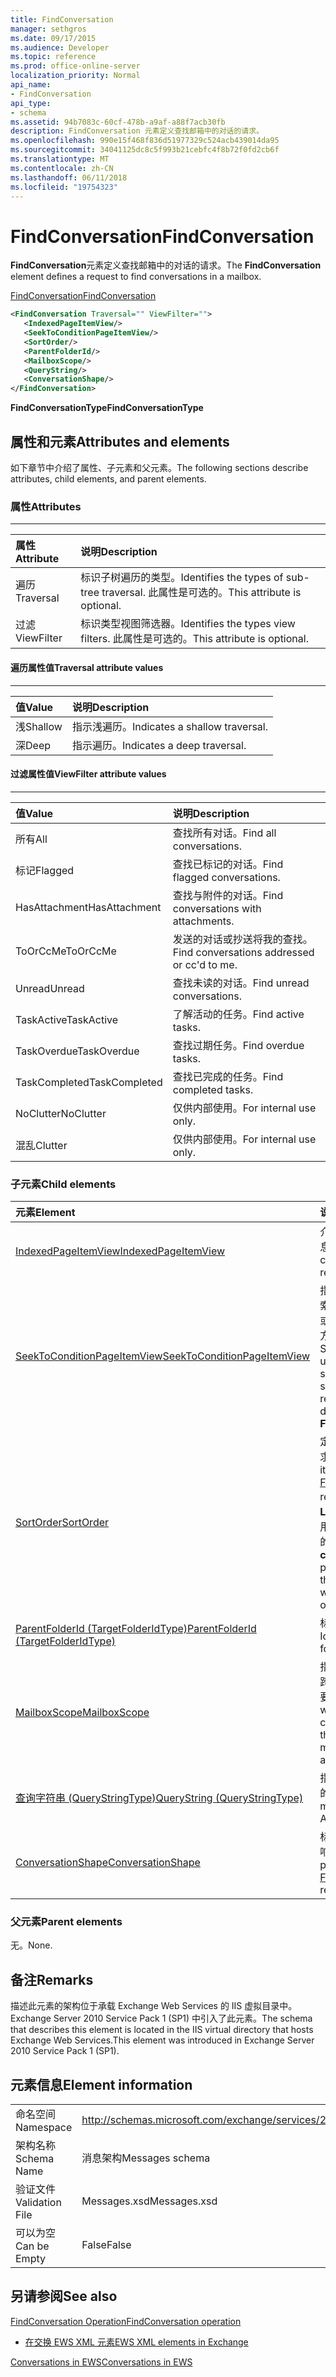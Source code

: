 ```yaml
---
title: FindConversation
manager: sethgros
ms.date: 09/17/2015
ms.audience: Developer
ms.topic: reference
ms.prod: office-online-server
localization_priority: Normal
api_name:
- FindConversation
api_type:
- schema
ms.assetid: 94b7083c-60cf-478b-a9af-a88f7acb30fb
description: FindConversation 元素定义查找邮箱中的对话的请求。
ms.openlocfilehash: 990e15f468f836d51977329c524acb439014da95
ms.sourcegitcommit: 34041125dc8c5f993b21cebfc4f8b72f0fd2cb6f
ms.translationtype: MT
ms.contentlocale: zh-CN
ms.lasthandoff: 06/11/2018
ms.locfileid: "19754323"
---
```

# <a name="findconversation"></a><span data-ttu-id="9db5a-103">FindConversation</span><span class="sxs-lookup"><span data-stu-id="9db5a-103">FindConversation</span></span>

<span data-ttu-id="9db5a-104">**FindConversation**元素定义查找邮箱中的对话的请求。</span><span class="sxs-lookup"><span data-stu-id="9db5a-104">The **FindConversation** element defines a request to find conversations in a mailbox.</span></span> 
  
[<span data-ttu-id="9db5a-105">FindConversation</span><span class="sxs-lookup"><span data-stu-id="9db5a-105">FindConversation</span></span>](findconversation.md)
  
```XML
<FindConversation Traversal="" ViewFilter="">
   <IndexedPageItemView/>
   <SeekToConditionPageItemView/>
   <SortOrder/>
   <ParentFolderId/>
   <MailboxScope/>
   <QueryString/>
   <ConversationShape/>
</FindConversation>
```

 <span data-ttu-id="9db5a-106">**FindConversationType**</span><span class="sxs-lookup"><span data-stu-id="9db5a-106">**FindConversationType**</span></span>
## <a name="attributes-and-elements"></a><span data-ttu-id="9db5a-107">属性和元素</span><span class="sxs-lookup"><span data-stu-id="9db5a-107">Attributes and elements</span></span>

<span data-ttu-id="9db5a-108">如下章节中介绍了属性、子元素和父元素。</span><span class="sxs-lookup"><span data-stu-id="9db5a-108">The following sections describe attributes, child elements, and parent elements.</span></span>
  
### <a name="attributes"></a><span data-ttu-id="9db5a-109">属性</span><span class="sxs-lookup"><span data-stu-id="9db5a-109">Attributes</span></span>

****

|<span data-ttu-id="9db5a-110">**属性**</span><span class="sxs-lookup"><span data-stu-id="9db5a-110">**Attribute**</span></span>|<span data-ttu-id="9db5a-111">**说明**</span><span class="sxs-lookup"><span data-stu-id="9db5a-111">**Description**</span></span>|
|:-----|:-----|
|<span data-ttu-id="9db5a-112">遍历</span><span class="sxs-lookup"><span data-stu-id="9db5a-112">Traversal</span></span>  <br/> |<span data-ttu-id="9db5a-113">标识子树遍历的类型。</span><span class="sxs-lookup"><span data-stu-id="9db5a-113">Identifies the types of sub-tree traversal.</span></span> <span data-ttu-id="9db5a-114">此属性是可选的。</span><span class="sxs-lookup"><span data-stu-id="9db5a-114">This attribute is optional.</span></span>  <br/> |
|<span data-ttu-id="9db5a-115">过滤</span><span class="sxs-lookup"><span data-stu-id="9db5a-115">ViewFilter</span></span>  <br/> |<span data-ttu-id="9db5a-116">标识类型视图筛选器。</span><span class="sxs-lookup"><span data-stu-id="9db5a-116">Identifies the types view filters.</span></span> <span data-ttu-id="9db5a-117">此属性是可选的。</span><span class="sxs-lookup"><span data-stu-id="9db5a-117">This attribute is optional.</span></span>  <br/> |
   
#### <a name="traversal-attribute-values"></a><span data-ttu-id="9db5a-118">遍历属性值</span><span class="sxs-lookup"><span data-stu-id="9db5a-118">Traversal attribute values</span></span>

****

|<span data-ttu-id="9db5a-119">**值**</span><span class="sxs-lookup"><span data-stu-id="9db5a-119">**Value**</span></span>|<span data-ttu-id="9db5a-120">**说明**</span><span class="sxs-lookup"><span data-stu-id="9db5a-120">**Description**</span></span>|
|:-----|:-----|
|<span data-ttu-id="9db5a-121">浅</span><span class="sxs-lookup"><span data-stu-id="9db5a-121">Shallow</span></span>  <br/> |<span data-ttu-id="9db5a-122">指示浅遍历。</span><span class="sxs-lookup"><span data-stu-id="9db5a-122">Indicates a shallow traversal.</span></span>  <br/> |
|<span data-ttu-id="9db5a-123">深</span><span class="sxs-lookup"><span data-stu-id="9db5a-123">Deep</span></span>  <br/> |<span data-ttu-id="9db5a-124">指示遍历。</span><span class="sxs-lookup"><span data-stu-id="9db5a-124">Indicates a deep traversal.</span></span>  <br/> |
   
#### <a name="viewfilter-attribute-values"></a><span data-ttu-id="9db5a-125">过滤属性值</span><span class="sxs-lookup"><span data-stu-id="9db5a-125">ViewFilter attribute values</span></span>

****

|<span data-ttu-id="9db5a-126">**值**</span><span class="sxs-lookup"><span data-stu-id="9db5a-126">**Value**</span></span>|<span data-ttu-id="9db5a-127">**说明**</span><span class="sxs-lookup"><span data-stu-id="9db5a-127">**Description**</span></span>|
|:-----|:-----|
|<span data-ttu-id="9db5a-128">所有</span><span class="sxs-lookup"><span data-stu-id="9db5a-128">All</span></span>  <br/> |<span data-ttu-id="9db5a-129">查找所有对话。</span><span class="sxs-lookup"><span data-stu-id="9db5a-129">Find all conversations.</span></span>  <br/> |
|<span data-ttu-id="9db5a-130">标记</span><span class="sxs-lookup"><span data-stu-id="9db5a-130">Flagged</span></span>  <br/> |<span data-ttu-id="9db5a-131">查找已标记的对话。</span><span class="sxs-lookup"><span data-stu-id="9db5a-131">Find flagged conversations.</span></span>  <br/> |
|<span data-ttu-id="9db5a-132">HasAttachment</span><span class="sxs-lookup"><span data-stu-id="9db5a-132">HasAttachment</span></span>  <br/> |<span data-ttu-id="9db5a-133">查找与附件的对话。</span><span class="sxs-lookup"><span data-stu-id="9db5a-133">Find conversations with attachments.</span></span>  <br/> |
|<span data-ttu-id="9db5a-134">ToOrCcMe</span><span class="sxs-lookup"><span data-stu-id="9db5a-134">ToOrCcMe</span></span>  <br/> |<span data-ttu-id="9db5a-135">发送的对话或抄送将我的查找。</span><span class="sxs-lookup"><span data-stu-id="9db5a-135">Find conversations addressed or cc'd to me.</span></span>  <br/> |
|<span data-ttu-id="9db5a-136">Unread</span><span class="sxs-lookup"><span data-stu-id="9db5a-136">Unread</span></span>  <br/> |<span data-ttu-id="9db5a-137">查找未读的对话。</span><span class="sxs-lookup"><span data-stu-id="9db5a-137">Find unread conversations.</span></span>  <br/> |
|<span data-ttu-id="9db5a-138">TaskActive</span><span class="sxs-lookup"><span data-stu-id="9db5a-138">TaskActive</span></span>  <br/> |<span data-ttu-id="9db5a-139">了解活动的任务。</span><span class="sxs-lookup"><span data-stu-id="9db5a-139">Find active tasks.</span></span>  <br/> |
|<span data-ttu-id="9db5a-140">TaskOverdue</span><span class="sxs-lookup"><span data-stu-id="9db5a-140">TaskOverdue</span></span>  <br/> |<span data-ttu-id="9db5a-141">查找过期任务。</span><span class="sxs-lookup"><span data-stu-id="9db5a-141">Find overdue tasks.</span></span>  <br/> |
|<span data-ttu-id="9db5a-142">TaskCompleted</span><span class="sxs-lookup"><span data-stu-id="9db5a-142">TaskCompleted</span></span>  <br/> |<span data-ttu-id="9db5a-143">查找已完成的任务。</span><span class="sxs-lookup"><span data-stu-id="9db5a-143">Find completed tasks.</span></span>  <br/> |
|<span data-ttu-id="9db5a-144">NoClutter</span><span class="sxs-lookup"><span data-stu-id="9db5a-144">NoClutter</span></span>  <br/> |<span data-ttu-id="9db5a-145">仅供内部使用。</span><span class="sxs-lookup"><span data-stu-id="9db5a-145">For internal use only.</span></span>  <br/> |
|<span data-ttu-id="9db5a-146">混乱</span><span class="sxs-lookup"><span data-stu-id="9db5a-146">Clutter</span></span>  <br/> |<span data-ttu-id="9db5a-147">仅供内部使用。</span><span class="sxs-lookup"><span data-stu-id="9db5a-147">For internal use only.</span></span>  <br/> |
   
### <a name="child-elements"></a><span data-ttu-id="9db5a-148">子元素</span><span class="sxs-lookup"><span data-stu-id="9db5a-148">Child elements</span></span>

|<span data-ttu-id="9db5a-149">**元素**</span><span class="sxs-lookup"><span data-stu-id="9db5a-149">**Element**</span></span>|<span data-ttu-id="9db5a-150">**说明**</span><span class="sxs-lookup"><span data-stu-id="9db5a-150">**Description**</span></span>|
|:-----|:-----|
|[<span data-ttu-id="9db5a-151">IndexedPageItemView</span><span class="sxs-lookup"><span data-stu-id="9db5a-151">IndexedPageItemView</span></span>](indexedpageitemview.md) <br/> |<span data-ttu-id="9db5a-152">介绍如何分页的对话将返回的信息。</span><span class="sxs-lookup"><span data-stu-id="9db5a-152">Describes how paged conversation information is returned.</span></span>  <br/> |
|[<span data-ttu-id="9db5a-153">SeekToConditionPageItemView</span><span class="sxs-lookup"><span data-stu-id="9db5a-153">SeekToConditionPageItemView</span></span>](seektoconditionpageitemview.md) <br/> |<span data-ttu-id="9db5a-154">指定用于标识的末尾搜索、 搜索、 返回，最大条目和**FindItem**或**FindConversation**搜索的搜索方向的起始索引的条件。</span><span class="sxs-lookup"><span data-stu-id="9db5a-154">Specifies the condition that is used to identify the end of a search, the starting index of a search, the maximum entries to return, and the search directions for a **FindItem** or **FindConversation** search.</span></span>  <br/> |
|[<span data-ttu-id="9db5a-155">SortOrder</span><span class="sxs-lookup"><span data-stu-id="9db5a-155">SortOrder</span></span>](sortorder.md) <br/> |<span data-ttu-id="9db5a-156">定义项[FindConversation 操作](findconversation-operation.md)请求中的排序方式。</span><span class="sxs-lookup"><span data-stu-id="9db5a-156">Defines how items are sorted in a [FindConversation operation](findconversation-operation.md) request.</span></span> <span data-ttu-id="9db5a-157">**对话： LastDeliveryTime**属性是排序使用**FindConversation**操作时支持的唯一属性。</span><span class="sxs-lookup"><span data-stu-id="9db5a-157">The **conversation:LastDeliveryTime** property is the only property that is supported for sorting when the **FindConversation** operation is used.</span></span>  <br/> |
|[<span data-ttu-id="9db5a-158">ParentFolderId (TargetFolderIdType)</span><span class="sxs-lookup"><span data-stu-id="9db5a-158">ParentFolderId (TargetFolderIdType)</span></span>](parentfolderid-targetfolderidtype.md) <br/> |<span data-ttu-id="9db5a-159">标识要搜索的对话的文件夹。</span><span class="sxs-lookup"><span data-stu-id="9db5a-159">Identifies the folder to search for conversations.</span></span>  <br/> |
|[<span data-ttu-id="9db5a-160">MailboxScope</span><span class="sxs-lookup"><span data-stu-id="9db5a-160">MailboxScope</span></span>](mailboxscope.md) <br/> |<span data-ttu-id="9db5a-161">指定搜索或进行对话的提取是否应跨越主邮箱、 存档邮箱或两个主要和存档邮箱。</span><span class="sxs-lookup"><span data-stu-id="9db5a-161">Specifies whether a search or fetch for a conversation should span either the primary mailbox, archive mailbox, or both the primary and archive mailbox.</span></span>  <br/> |
|[<span data-ttu-id="9db5a-162">查询字符串 (QueryStringType)</span><span class="sxs-lookup"><span data-stu-id="9db5a-162">QueryString (QueryStringType)</span></span>](querystring-querystringtype.md) <br/> |<span data-ttu-id="9db5a-163">指定基于上高级查询语法 (AQS) 的邮箱查询字符串。</span><span class="sxs-lookup"><span data-stu-id="9db5a-163">Specifies a mailbox query string based on Advanced Query Syntax (AQS).</span></span>  <br/> |
|[<span data-ttu-id="9db5a-164">ConversationShape</span><span class="sxs-lookup"><span data-stu-id="9db5a-164">ConversationShape</span></span>](conversationshape.md) <br/> |<span data-ttu-id="9db5a-165">标识设置[FindConversation 操作](findconversation-operation.md)响应中返回的属性。</span><span class="sxs-lookup"><span data-stu-id="9db5a-165">Identifies the property set to return in a [FindConversation operation](findconversation-operation.md) response.</span></span>  <br/> |
   
### <a name="parent-elements"></a><span data-ttu-id="9db5a-166">父元素</span><span class="sxs-lookup"><span data-stu-id="9db5a-166">Parent elements</span></span>

<span data-ttu-id="9db5a-167">无。</span><span class="sxs-lookup"><span data-stu-id="9db5a-167">None.</span></span>
  
## <a name="remarks"></a><span data-ttu-id="9db5a-168">备注</span><span class="sxs-lookup"><span data-stu-id="9db5a-168">Remarks</span></span>

<span data-ttu-id="9db5a-169">描述此元素的架构位于承载 Exchange Web Services 的 IIS 虚拟目录中。Exchange Server 2010 Service Pack 1 (SP1) 中引入了此元素。</span><span class="sxs-lookup"><span data-stu-id="9db5a-169">The schema that describes this element is located in the IIS virtual directory that hosts Exchange Web Services.This element was introduced in Exchange Server 2010 Service Pack 1 (SP1).</span></span>
  
## <a name="element-information"></a><span data-ttu-id="9db5a-170">元素信息</span><span class="sxs-lookup"><span data-stu-id="9db5a-170">Element information</span></span>

|||
|:-----|:-----|
|<span data-ttu-id="9db5a-171">命名空间</span><span class="sxs-lookup"><span data-stu-id="9db5a-171">Namespace</span></span>  <br/> |http://schemas.microsoft.com/exchange/services/2006/messages  <br/> |
|<span data-ttu-id="9db5a-172">架构名称</span><span class="sxs-lookup"><span data-stu-id="9db5a-172">Schema Name</span></span>  <br/> |<span data-ttu-id="9db5a-173">消息架构</span><span class="sxs-lookup"><span data-stu-id="9db5a-173">Messages schema</span></span>  <br/> |
|<span data-ttu-id="9db5a-174">验证文件</span><span class="sxs-lookup"><span data-stu-id="9db5a-174">Validation File</span></span>  <br/> |<span data-ttu-id="9db5a-175">Messages.xsd</span><span class="sxs-lookup"><span data-stu-id="9db5a-175">Messages.xsd</span></span>  <br/> |
|<span data-ttu-id="9db5a-176">可以为空</span><span class="sxs-lookup"><span data-stu-id="9db5a-176">Can be Empty</span></span>  <br/> |<span data-ttu-id="9db5a-177">False</span><span class="sxs-lookup"><span data-stu-id="9db5a-177">False</span></span>  <br/> |
   
## <a name="see-also"></a><span data-ttu-id="9db5a-178">另请参阅</span><span class="sxs-lookup"><span data-stu-id="9db5a-178">See also</span></span>



[<span data-ttu-id="9db5a-179">FindConversation Operation</span><span class="sxs-lookup"><span data-stu-id="9db5a-179">FindConversation operation</span></span>](findconversation-operation.md)


- [<span data-ttu-id="9db5a-180">在交换 EWS XML 元素</span><span class="sxs-lookup"><span data-stu-id="9db5a-180">EWS XML elements in Exchange</span></span>](ews-xml-elements-in-exchange.md)


[<span data-ttu-id="9db5a-181">Conversations in EWS</span><span class="sxs-lookup"><span data-stu-id="9db5a-181">Conversations in EWS</span></span>](http://msdn.microsoft.com/library/91e64629-db6c-4c94-9dcb-d386232e8467%28Office.15%29.aspx)

